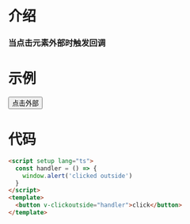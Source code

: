 # 介绍

### 当点击元素外部时触发回调

# 示例

<script setup>
const handler = () => {
  window.alert('clicked outside')
}
</script>

<button v-clickoutside="handler">点击外部</button>

# 代码

```html
<script setup lang="ts">
  const handler = () => {
    window.alert('clicked outside')
  }
</script>
<template>
  <button v-clickoutside="handler">click</button>
</template>
```
